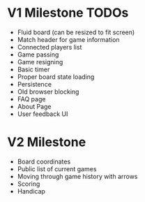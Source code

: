 V1 Milestone TODOs
==================

* Fluid board (can be resized to fit screen)
* Match header for game information
* Connected players list
* Game passing
* Game resigning
* Basic timer
* Proper board state loading
* Persistence
* Old browser blocking
* FAQ page
* About Page
* User feedback UI

V2 Milestone
============

* Board coordinates
* Public list of current games
* Moving through game history with arrows
* Scoring
* Handicap